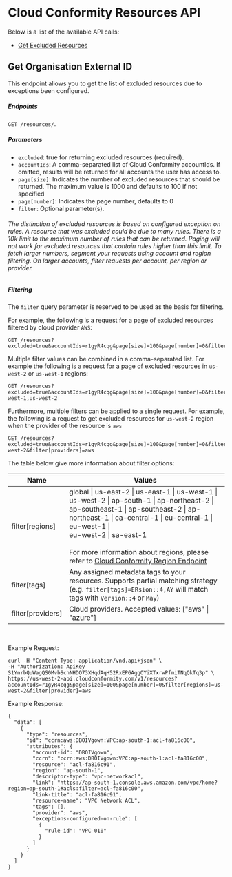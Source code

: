 # Cloud Conformity Resources API

Below is a list of the available API calls:

- [Get Excluded Resources](#get-resources-excluded)

## Get Organisation External ID

This endpoint allows you to get the list of excluded resources due to exceptions been configured.

##### Endpoints

`GET /resources/`.

##### Parameters

- `excluded`: true for returning excluded resources (required).
- `accountIds`: A comma-separated list of Cloud Conformity accountIds. If omitted, results will be returned for all accounts the user has access to.
- `page[size]`: Indicates the number of excluded resources that should be returned. The maximum value is 1000 and defaults to 100 if not specified
- `page[number]`: Indicates the page number, defaults to 0
- `filter`: Optional parameter(s).

###### The distinction of excluded resources is based on configured exception on rules. A resource that was excluded could be due to many rules. There is a 10k limit to the maximum number of rules that can be returned. Paging will not work for excluded resources that contain rules higher than this limit. To fetch larger numbers, segment your requests using account and region filtering. On larger accounts, filter requests per account, per region or provider.

##### Filtering

The `filter` query parameter is reserved to be used as the basis for filtering.

For example, the following is a request for a page of excluded resources filtered by cloud provider `AWS`:

```
GET /resources?excluded=true&accountIds=r1gyR4cqg&page[size]=100&page[number]=0&filter[provider]=aws
```

Multiple filter values can be combined in a comma-separated list. For example the following is a request for a page of excluded resources in `us-west-2` or `us-west-1` regions:

```
GET /resources?excluded=true&accountIds=r1gyR4cqg&page[size]=100&page[number]=0&filter[regions]=us-west-1,us-west-2
```

Furthermore, multiple filters can be applied to a single request. For example, the following is a request to get excluded resources for `us-west-2` region when the provider of the resource is `aws`

```
GET /resources?excluded=true&accountIds=r1gyR4cqg&page[size]=100&page[number]=0&filter[regions]=us-west-2&filter[providers]=aws
```

The table below give more information about filter options:

| Name              | Values                                                                                                                                                                                                                                                                                                                                                                                  |
| ----------------- | --------------------------------------------------------------------------------------------------------------------------------------------------------------------------------------------------------------------------------------------------------------------------------------------------------------------------------------------------------------------------------------- |
| filter[regions]   | global \| us-east-2 \| us-east-1 \| us-west-1 \| us-west-2 \| ap-south-1 \| ap-northeast-2 \|<br />ap-southeast-1 \| ap-southeast-2 \| ap-northeast-1 \| ca-central-1 \| eu-central-1 \| eu-west-1 \|<br /> eu-west-2 \| sa-east-1 <br /><br />For more information about regions, please refer to [Cloud Conformity Region Endpoint](https://us-west-2.cloudconformity.com/v1/regions) |
| filter[tags]      | Any assigned metadata tags to your resources. Supports partial matching strategy (e.g. `filter[tags]=ERsion::4,AY` will match tags with `Version::4` or `May`)                                                                                                                                                                                                                          |
| filter[providers] | Cloud providers. Accepted values: ["aws" \| "azure"]                                                                                                                                                                                                                                                                                                                                    |

<br />

Example Request:

```
curl -H "Content-Type: application/vnd.api+json" \
-H "Authorization: ApiKey S1YnrbQuWagQS0MvbSchNHDO73XHqdAqH52RxEPGAggOYiXTxrwPfmiTNqQkTq3p" \
https://us-west-2-api.cloudconformity.com/v1/resources?accountIds=r1gyR4cqg&page[size]=100&page[number]=0&filter[regions]=us-west-2&filter[provider]=aws
```

Example Response:

```
{
  "data": [
    {
      "type": "resources",
      "id": "ccrn:aws:DBOIVgown:VPC:ap-south-1:acl-fa816c00",
      "attributes": {
        "account-id": "DBOIVgown",
        "ccrn": "ccrn:aws:DBOIVgown:VPC:ap-south-1:acl-fa816c00",
        "resource": "acl-fa816c91",
        "region": "ap-south-1",
        "descriptor-type": "vpc-networkacl",
        "link": "https://ap-south-1.console.aws.amazon.com/vpc/home?region=ap-south-1#acls:filter=acl-fa816c00",
        "link-title": "acl-fa816c91",
        "resource-name": "VPC Network ACL",
        "tags": [],
        "provider": "aws",
        "exceptions-configured-on-rule": [
          {
            "rule-id": "VPC-010"
          }
        ]
      }
    }
  ]
}
```
